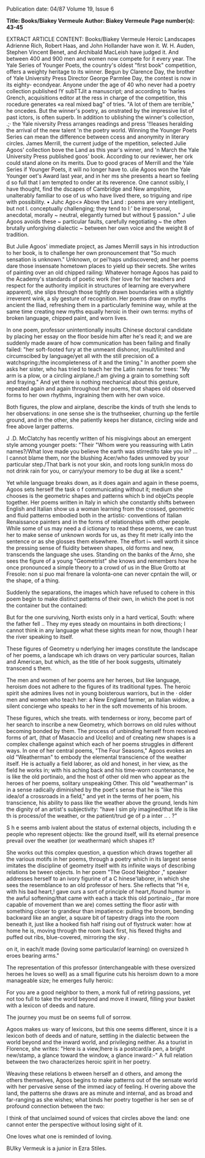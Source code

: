 Publication date: 04/87
Volume 19, Issue 6

**Title: Books/Biakey Vermeule**
**Author: Biakey Vermeule**
**Page number(s): 43-45**

EXTRACT ARTICLE CONTENT:
Books/Biakey Vermeule 
Heroic Landscapes 
Adrienne Rich, Robert Haas, and John 
Hollander have won it. 
W. H. Auden, 
Stephen 
Vincent 
Benet, 
and Archibald 
MacLeish have judged it. And between 400 
and 900 men and women now compete for it 
every year. The Yale Series of Younger Poets, 
the country's oldest "first book" competition, 
offers a weighty heritage to its winner. 
Begun by Clarence Day, the brother of 
Yale University 
Press Director George 
Parmlee Day, the contest is now in its eighty-
econdyear. Anyone under the age of 40 who 
never had a poetry collection published 
!Y subTTJit a manuscript; and according to 
'harles Grench, acquisitions editor at the 
ress in charge of the competition, this 
rocedure generates «a real mixed bag" of 
tries. "A lot of them are terrible," he 
oncedes. 
But the winner's poetry, 
as 
onstrated by the impressive list of past 
ictors, is often superb. In addition to 
ublishing the winner's collection, .;· the Yale 
niversity Press arranges readings and press 
'!!leases heralding the arrival of the new talent 
'n the poetry world. Winning the Younger 
Poets Series can mean the difference between 
ccess and anonymity in literary circles. 
James Merrill, the current judge of the 
mpetition, selected Julie Agoos' collection 
bove the Land as this year's winner, and 
'n March the Yale University Press published 
goos' book. According to our reviewer, her 
ork could stand alone on its merits. Due to 
good graces of Merrill and the Yale Series 
if Younger Poets, it will no longer have to. 
ulie Agoos won the Yale Younger 
oet's Award last year, and in her 
ms she presents a heart so feeling 
d so full that I am tempted to 
onder at its reverence. One cannot 
ssibly, I have thought, find the 
dscapes of Cambridge and New 
ampshire, unalterably familiar to 
ose of us who have lived there, so 
triguing and ripe with possibility. 
• Juhc Ago<» 
Above the Land 
: poems are very intelligent, but not 
l. conceptually challenging; they tend to 
l:' be impersonal, 
anecdotal, 
morally 
~ neutral, elegantly turned but without 
§ passion." J ulie Agoos avoids these 
~ particular faults, carefully negotiating 
~ the often brutally unforgiving dialectic 
~ between her own voice and the weight 
8 of tradition. 


But Julie Agoos' immediate project, as 
James Merrill says in his introduction 
to her book, is to challenge her own 
pronouncement that "So much 
sensation is unknown." Unknown, or 
pei'haps undiscovered; and her poems 
dare those insensate hometown places 
to yield up their secrets. She writes of 
painting over an old chipped railing: 
Whatever homage Agoos has paid to 
the Academy's standards of poetic 
work (her love for her teachers and 
respect for the authority implicit in 
structures of learning are everywhere 
apparent), she slips through those 
tightly 
drawn 
boundaries 
with 
a 
slightly irreverent wink, a sly gesture 
of recognition. Her poems draw on 
myths 
ancient 
the 
Iliad, 
refreshing them in a 
particularly 
feminine way, while at the same time 
creating new myths equally heroic in 
their own terms: myths of broken 
language, chipped paint, and worn 
lives. 

In one poem, 
professor 
unintentionally 
insults 
Chinese 
doctoral candidate by placing her essay 
on the floor beside him after he's read 
it; and we are suddenly made aware of 
how communication has been failing 
and finally failed: "her soft-footed fury 
at the unmeant dishonor, 
insult/limited and circumscibed by 
language/yet all with the still precision 
o£ a watchspring:/the incompleteness 
of it and the timing." In another poem 
she asks her sister, who has tried to 
teach her the Latin names for trees: 
"My arm is a plow, or a circling 
airplane./! am giving a 
grain to 
something soft and fraying." And yet 
there is nothing mechanical about this 
gesture, repeated again and again 
throughout her poems, that shapes old 
observed forms to her own rhythms, 
ingraining them with her own voice. 

Both 
figures, 
the plow 
and 
airplane, describe the kinds of truth 
she lends to her observations: in one 
sense she is the truthseeker, churning 
up the fertile ground, and in the other, 
she patiently keeps her distance, 
circling wide and free above larger 
patterns. 

J .D. McClatchy has recently written 
of his misgivings about an emergent 
style among younger poets: "Their 
"Whom were you reassuring with 
Latin names?/What love made you 
believe the earth was stirred/to take 
you in? ... I cannot blame them, nor 
the blushing Acer/who fades unmoved 
by your particular step./That bark is 
not your skin, and roots long sunk/in 
moss do not drink rain for you, or 
carry/your memory to be dug at like 
a scent." 


Yet while language breaks down, as 
it does again and again in these poems, 
Agoos sets herself the 
task o f 
communicating without 
it; 
medium she chooses is the geometric 
shapes and patterns which b ind objeCts 
people together. 
Her poems 
written in Italy in which she constantly 
shifts between English and Italian 
show us a woman learning from the 
crossed, geometric and fluid patterns 
embodied both in 
the artistic· 
conventions of Italian Renaissance 
painters and 
in the 
forms of 
relationships with other people. While 
some of us may need a d ictionary to 
read these poems, we can trust her to 
make sense of unknown words for us, 
as they fit metr ically into the sentence 
or as she glosses them elsewhere. The 
effort i~ well worth it since the pressing 
sense of fluidity between shapes, old 
forms and new, 
transcends the 
language she uses. Standing on the 
banks of the Arno, she sees the figure 
of a young "Geometrist" she knows and 
remembers 
how he once pronounced 
a simple theory to a crowd of us 
in the Blue Grotto at Fresole: 
non si puo mai frenare 
Ia volonta-one can never 
cpntain the will, or the shape, of a 
thing. 

Suddenly the separations, the images 
which have refused to cohere in this 
poem begin to make distinct patterns 
of their own, in which the poet is not 
the container but the contained: 

But for the one surviving, 
North exists only in 
a hard vertical, South: 
where the father fell .. 
They my eyes steady on mountains 
in both directions; I cannot 
think in any language 
what these sights mean for now, 
though I hear the river speaking 
to itself. 

These figures of Geometry u nderlying 
her images constitute the landscape of 
her poems, a landscape wh ich draws 
on very particular sources, Italian and 
American, but which, as the title of her 
book suggests, ultimately transcend s 
them. 

The men and women of her poems 
are her heroes, but like language, 
heroism does not adhere to the figures 
of its traditional types. The heroic 
spirit she admires lives not in young 
boisterous warriors, but in the · older 
men and women who teach her: a New 
England farmer, an Italian widow, a 
silent concierge who speaks to her in 
the soft movements of his broom. 

These figures, which she treats. with 
tenderness or irony, become part of 
her search to inscribe a new Geometry, 
which borrows on old rules without 
becoming bonded by 
them. The 
process of unbinding herself from 
received forms of art, (that of Masaccio 
and Ucello) and of creating new shapes 
is a complex challenge against which 
each of her poems struggles in different 
ways. In one of her central poems, 
"The Four Seasons," Agoos evokes an 
old "Weatherman" to embody the 
elemental transcience of the weather 
itself. He is actually a field laborer, as 
old and honest, in her view, as the field 
he works in; with his aching back and 
his time-worn countenance, he is like 
the old portinaio, and the host of other 
old men who appear as the heroes of 
her poems, 
solitary unspeaking 
Other. This old "weatherman" is in a 
sense radically diminished by the poet's 
sense that he is "like this idea/of a 
crossroads in a field," and yet in the 
terms of her poem, his transcience, his 
ability to pass like the weather above 
the ground, lends him the dignity of an 
artist's subjectivity: "have I sim ply 
imagined/that life is like th is process/of 
the weather, or the patient/trud ge of 
p a inter .. . ?" 

S h e 
seems 
amb ivalent about the status of external 
objects, including th e people 
who 
represent objects: like 
the ground 
itself, will its eternal presence prevail 
over the weather (or weatherman) 
which shapes it? 

She works out 
this 
complex 
question, a question which draws 
together all the various motifs in her 
poems, through a poetry which in its 
largest sense imitates the discipline of 
geometry itself with its infinite ways of 
describing 
relations 
be tween 
objects. In her poem "The Good 
Neighbor ," 
speaker 
addresses 
herself to an ivory figurine of a 
C hinese'Iaborer, in which she sees the 
resemblance to an old professor of 
hers. She reflects that "H e, with his 
bad heart,! gave ours a sort of principle 
of heart,/found humor in the awful 
softening/that came with each a ttack 
this old portinaio·_ 
(far more capable 
of movement than we are) 
comes setting the floor astir 
with something closer to 
grandeur 
than impatience: pulling 
the broom, 
bending backward like 
an angler, 
a square bit of tapestry 
drags into the room beneath it, 
just like a hooked fish 
half rising out of flystruck 
water: how at home he is, 
moving through the room 
back first, his flexed thighs 
and puffed out ribs, 
blue-covered, 
mirroring the sky . 


on it, in each/it made (loving some 
particular/of learning) on oversized 
h eroes 
bearing 
arms." 

The 
representation of this professor 
(interchangeable with these oversized 
heroes he loves so well) as a small 
figurine cuts his heroism down to a 
more manageable size; he emerges 
fully heroic: 

For you are a good neighbor to them, 
a monk 
full of retiring passions, yet not too 
full 
to take the world beyond and move 
it inward, 
filling your basket with a lexicon of 
deeds and nature. 

The journey you must be on 
seems full of sorrow. 

Agoos makes us· wary of lexicons, but 
this one seems different, since it is a 
lexicon both of deeds and of nature, 
settling in the dialectic between the 
world beyond and the inward world, 
and privileging neither. As a tourist in 
Florence, she writes: "Here is a 
view,lhere is a postcard/a pen, a 
bright new/stamp, a glance toward the 
window, a glance inward:-" A full 
relation between the two characterizes 
heroic spirit 
in 
her 
poetry. 

Weaving these relations 
b etween 
herself an d others, and among the 
others themselves, Agoos begins to 
make patterns out of the sensate world 
with her pervasive sense of the 
immed iacy of feeling. H overing above 
the land, the patterns she draws are as 
minute and internal, and as broad and 
far-ranging as 
she 
wishes; 
what binds her poetry together is her 
sen se 
of 
profound connection 
between the two: 

I think of that unclaimed sound of 
voices 
that circles above the land: one 
cannot 
enter the perspective without losing 
sight of it. 

One loves what one is reminded of 
loving. 

BUlky Vermeuk is a junior in Ezra Stiles.